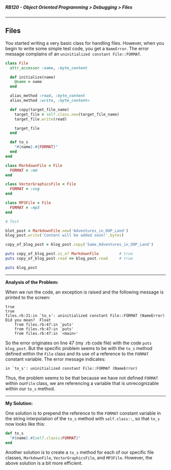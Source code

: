 ##### RB120 - Object Oriented Programming > Debugging > Files

---

## Files

You started writing a very basic class for handling files. However, when you begin to write some simple test code, you get a `NameError`. The error message complains of an `uninitialized constant File::FORMAT`.

```ruby
class File
  attr_accessor :name, :byte_content

  def initialize(name)
    @name = name
  end

  alias_method :read, :byte_content
  alias_method :write, :byte_content=

  def copy(target_file_name)
    target_file = self.class.new(target_file_name)
    target_file.write(read)

    target_file
  end

  def to_s
    "#{name}.#{FORMAT}"
  end
end

class MarkdownFile < File
  FORMAT = :md
end

class VectorGraphicsFile < File
  FORMAT = :svg
end

class MP3File < File
  FORMAT = :mp3
end

# Test

blot_post = MarkdownFile.new('Adventures_in_OOP_Land')
blog_post.write('Content will be added soon!'.bytes)

copy_of_blog_post = blog_post.copy('Same_Adventures_in_OOP_Land')

puts copy_of_blog_post.is_a? MarkdownFile         # true
puts copy_of_blog_post.read == blog_post.read     # true

puts blog_post
```

---

**Analysis of the Problem:**  

When we run the code, an exception is raised and the following message is printed to the screen:

```
true
true
files.rb:21:in `to_s': uninitialized constant File::FORMAT (NameError)
Did you mean?  Float
	from files.rb:47:in `puts'
	from files.rb:47:in `puts'
	from files.rb:47:in `<main>'
```

So the error originates on line 47 (my .rb code file) with the code `puts blog_post`. But the specific problem seems to be with the `to_s` method defined within the `File` class and its use of a reference to the `FORMAT` constant variable. The error message indicates:

```
in `to_s': uninitialized constant File::FORMAT (NameError)
```

Thus, the problem seems to be that because we have not defined `FORMAT` within our`File` class, we are referencing a variable that is unrecognizable within our `to_s` method.

---

**My Solution:**  

One solution is to prepend the reference to the `FORMAT` constant variable in the string interpolation of the `to_s` method with `self.class::`, so that `to_s` now looks like this:

```ruby
def to_s
  "#{name}.#{self.class::FORMAT}"
end
```

Another solution is to create a `to_s` method for each of our specific file classes, `MarkdownFile`, `VectorGraphicsFile`, and `MP3File`. However, the above solution is a bit more efficient.



